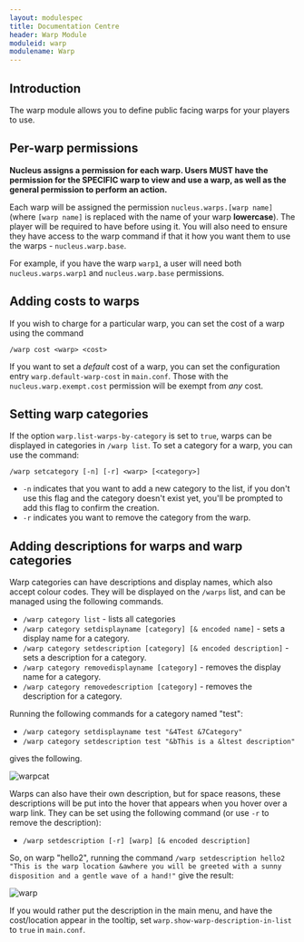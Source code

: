 ```yaml
---
layout: modulespec
title: Documentation Centre
header: Warp Module
moduleid: warp
modulename: Warp
---
```


## Introduction

The warp module allows you to define public facing warps for your players to use.

## Per-warp permissions

**Nucleus assigns a permission for each warp. Users MUST have the permission for the SPECIFIC warp to view and use a warp,
as well as the general permission to perform an action.** 

Each warp will be assigned the permission `nucleus.warps.[warp name]` (where `[warp name]` is replaced with the name of your warp **lowercase**).
The player will be required to have before using it. You will also need to ensure they have access to the warp command
if that it how you want them to use the warps - `nucleus.warp.base`.

For example, if you have the warp `warp1`, a user will need both `nucleus.warps.warp1` and `nucleus.warp.base` permissions.

## Adding costs to warps

If you wish to charge for a particular warp, you can set the cost of a warp using the command

```
/warp cost <warp> <cost>
```

If you want to set a _default_ cost of a warp, you can set the configuration entry `warp.default-warp-cost` in `main.conf`.
Those with the `nucleus.warp.exempt.cost` permission will be exempt from _any_ cost.

## Setting warp categories

If the option `warp.list-warps-by-category` is set to `true`, warps can be displayed in categories in `/warp list`. To set a
category for a warp, you can use the command:

`/warp setcategory [-n] [-r] <warp> [<category>]`

* `-n` indicates that you want to add a new category to the list, if you don't use this flag and the category doesn't exist yet, you'll 
be prompted to add this flag to confirm the creation.
* `-r` indicates you want to remove the category from the warp.

## Adding descriptions for warps and warp categories

Warp categories can have descriptions and display names, which also accept colour codes. They will be displayed on the `/warps` list, and can be managed using the following commands.

* `/warp category list` - lists all categories
* `/warp category setdisplayname [category] [& encoded name]` - sets a display name for a category.
* `/warp category setdescription [category] [& encoded description]` - sets a description for a category.
* `/warp category removedisplayname [category]` - removes the display name for a category.
* `/warp category removedescription [category]` - removes the description for a category.

Running the following commands for a category named "test":

* `/warp category setdisplayname test "&4Test &7Category"`
* `/warp category setdescription test "&bThis is a &ltest description"`

gives the following.

![warpcat](https://cloud.githubusercontent.com/assets/1904167/22942606/12e095a0-f2e2-11e6-844f-c12cb27bd665.png)

Warps can also have their own description, but for space reasons, these descriptions will be put into the hover that appears when you hover over a warp link. They can be set using the following command (or use `-r` to remove the description):

* `/warp setdescription [-r] [warp] [& encoded description]`

So, on warp "hello2", running the command `/warp setdescription hello2 "This is the warp location &awhere you will be greeted with a sunny disposition and a gentle wave of a hand!"` give the result:

![warp](https://cloud.githubusercontent.com/assets/1904167/22942644/41b22efc-f2e2-11e6-90c9-9e9d6f025d1d.png)

If you would rather put the description in the main menu, and have the cost/location appear in the tooltip, set `warp.show-warp-description-in-list` to
`true` in `main.conf`.